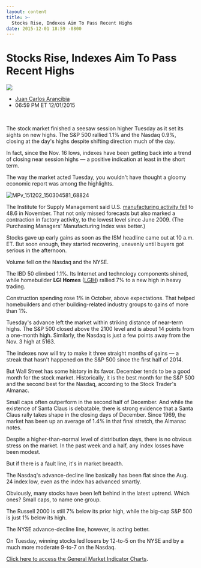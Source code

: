 ```yaml
---
layout: content
title: >-
  Stocks Rise, Indexes Aim To Pass Recent Highs
date: 2015-12-01 18:59 -0800
---
```



Stocks Rise, Indexes Aim To Pass Recent Highs
==============================================


![](https://www.investors.com/wp-content/themes/ibd/dist/images/ibd-placeholder.png)

* [Juan Carlos Arancibia](https://www.investors.com/author/juan-carlos-arancibia/ "Posts by Juan Carlos Arancibia")
* 06:59 PM ET 12/01/2015




 


The stock market finished a seesaw session higher Tuesday as it set its sights on new highs. The S&P 500 rallied 1.1% and the Nasdaq 0.9%, closing at the day's highs despite shifting direction much of the day.


In fact, since the Nov. 16 lows, indexes have been getting back into a trend of closing near session highs — a positive indication at least in the short term.


The way the market acted Tuesday, you wouldn't have thought a gloomy economic report was among the highlights.


![MPv_151202_150304581_68824](http://ibdcmsprod10/wp-content/uploads/2015/12/MPv_151202_150304581_68824.gif)


The Institute for Supply Management said U.S. [manufacturing activity fell](http://news.investors.com/economy/120115-783110-manufacturing-falls-to-surprise-contraction-levels.htm?ref=HPLNews&t=1449004980970&cachecheck=1) to 48.6 in November. That not only missed forecasts but also marked a contraction in factory activity, to the lowest level since June 2009. (The Purchasing Managers' Manufacturing Index was better.)


Stocks gave up early gains as soon as the ISM headline came out at 10 a.m. ET. But soon enough, they started recovering, unevenly until buyers got serious in the afternoon.


Volume fell on the Nasdaq and the NYSE.


The IBD 50 climbed 1.1%. Its Internet and technology components shined, while homebuilder **LGI Homes** ([LGIH](https://research.investors.com/quote.aspx?symbol=LGIH)) rallied 7% to a new high in heavy trading.


Construction spending rose 1% in October, above expectations. That helped homebuilders and other building-related industry groups to gains of more than 1%.


Tuesday's advance left the market within striking distance of near-term highs. The S&P 500 closed above the 2100 level and is about 14 points from a one-month high. Similarly, the Nasdaq is just a few points away from the Nov. 3 high at 5163.


The indexes now will try to make it three straight months of gains — a streak that hasn't happened on the S&P 500 since the first half of 2014.


But Wall Street has some history in its favor. December tends to be a good month for the stock market. Historically, it is the best month for the S&P 500 and the second best for the Nasdaq, according to the Stock Trader's Almanac.


Small caps often outperform in the second half of December. And while the existence of Santa Claus is debatable, there is strong evidence that a Santa Claus rally takes shape in the closing days of December. Since 1969, the market has been up an average of 1.4% in that final stretch, the Almanac notes.


Despite a higher-than-normal level of distribution days, there is no obvious stress on the market. In the past week and a half, any index losses have been modest.


But if there is a fault line, it's in market breadth.


The Nasdaq's advance-decline line basically has been flat since the Aug. 24 index low, even as the index has advanced smartly.


Obviously, many stocks have been left behind in the latest uptrend. Which ones? Small caps, to name one group.


The Russell 2000 is still 7% below its prior high, while the big-cap S&P 500 is just 1% below its high.


The NYSE advance-decline line, however, is acting better.


On Tuesday, winning stocks led losers by 12-to-5 on the NYSE and by a much more moderate 9-to-7 on the Nasdaq.


[Click here to access the General Market Indicator Charts](https://www.investors.com/pdf/GMI_120215.pdf).




